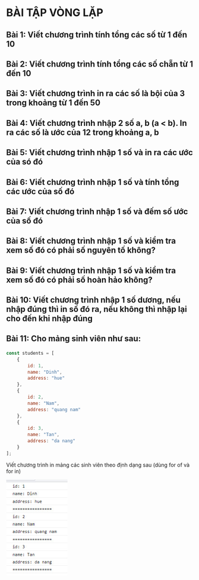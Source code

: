 # BÀI TẬP VÒNG LẶP

## Bài 1: Viết chương trình tính tổng các số từ 1 đến 10

## Bài 2: Viết chương trình tính tổng các số chẵn từ 1 đến 10

## Bài 3: Viết chương trình in ra các số là bội của 3 trong khoảng từ 1 đến 50

## Bài 4: Viết chương trình nhập 2 số a, b (a < b). In ra các số là ước của 12 trong khoảng a, b

## Bài 5: Viết chương trình nhập 1 số và in ra các ước của só đó

## Bài 6: Viết chương trình nhập 1 số và tính tổng các ước của số đó

## Bài 7: Viết chương trình nhập 1 số và đếm số ước của số đó

## Bài 8: Viết chương trình nhập 1 số và kiểm tra xem số đó có phải số nguyên tố không?

## Bài 9: Viết chương trình nhập 1 số và kiểm tra xem số đó có phải số hoàn hảo không?

## Bài 10: Viết chương trình nhập 1 số dương, nếu nhập đúng thì in số đó ra, nếu không thì nhập lại cho đến khi nhập đúng

## Bài 11: Cho mảng sinh viên như sau:
```js
const students = [
    {
        id: 1,
        name: "Dinh",
        address: "hue"
    },
    {
        id: 2,
        name: "Nam",
        address: "quang nam"
    },
    {
        id: 3,
        name: "Tan",
        address: "da nang"
    }
];
```

Viết chương trình in mảng các sinh viên theo định dạng sau (dùng for of và for in)

![alt text](for.jpg)
